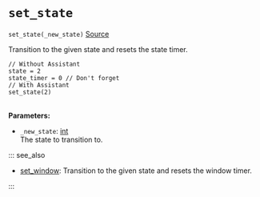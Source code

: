 # `set_state`

`set_state(_new_state)` [Source](https://github.com/Rivals-Workshop-Community-Projects/injector-library/blob/main/inject/transitions.gml)

Transition to the given state and resets the state timer.

```gml
// Without Assistant
state = 2
state_timer = 0 // Don't forget
// With Assistant
set_state(2)
```

\
**Parameters:**
- `_new_state`: [int](/workshop_guide/programming/learning_path/data_types.md#integers)  \
  The state to transition to.

::: see_also

- [set_window](set_window.md): Transition to the given state and resets the window timer.

:::
